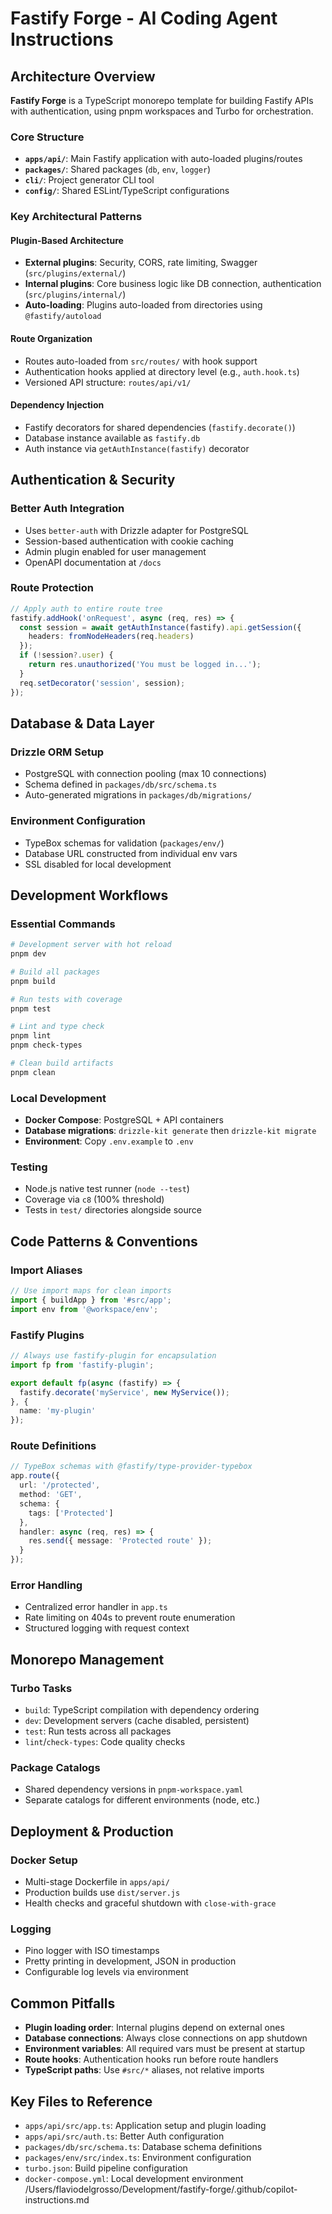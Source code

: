 # Fastify Forge - AI Coding Agent Instructions

## Architecture Overview

**Fastify Forge** is a TypeScript monorepo template for building Fastify APIs with authentication, using pnpm workspaces and Turbo for orchestration.

### Core Structure
- **`apps/api/`**: Main Fastify application with auto-loaded plugins/routes
- **`packages/`**: Shared packages (`db`, `env`, `logger`) 
- **`cli/`**: Project generator CLI tool
- **`config/`**: Shared ESLint/TypeScript configurations

### Key Architectural Patterns

#### Plugin-Based Architecture
- **External plugins**: Security, CORS, rate limiting, Swagger (`src/plugins/external/`)
- **Internal plugins**: Core business logic like DB connection, authentication (`src/plugins/internal/`)
- **Auto-loading**: Plugins auto-loaded from directories using `@fastify/autoload`

#### Route Organization
- Routes auto-loaded from `src/routes/` with hook support
- Authentication hooks applied at directory level (e.g., `auth.hook.ts`)
- Versioned API structure: `routes/api/v1/`

#### Dependency Injection
- Fastify decorators for shared dependencies (`fastify.decorate()`)
- Database instance available as `fastify.db`
- Auth instance via `getAuthInstance(fastify)` decorator

## Authentication & Security

### Better Auth Integration
- Uses `better-auth` with Drizzle adapter for PostgreSQL
- Session-based authentication with cookie caching
- Admin plugin enabled for user management
- OpenAPI documentation at `/docs`

### Route Protection
```typescript
// Apply auth to entire route tree
fastify.addHook('onRequest', async (req, res) => {
  const session = await getAuthInstance(fastify).api.getSession({
    headers: fromNodeHeaders(req.headers)
  });
  if (!session?.user) {
    return res.unauthorized('You must be logged in...');
  }
  req.setDecorator('session', session);
});
```

## Database & Data Layer

### Drizzle ORM Setup
- PostgreSQL with connection pooling (max 10 connections)
- Schema defined in `packages/db/src/schema.ts`
- Auto-generated migrations in `packages/db/migrations/`

### Environment Configuration
- TypeBox schemas for validation (`packages/env/`)
- Database URL constructed from individual env vars
- SSL disabled for local development

## Development Workflows

### Essential Commands
```bash
# Development server with hot reload
pnpm dev

# Build all packages
pnpm build

# Run tests with coverage
pnpm test

# Lint and type check
pnpm lint
pnpm check-types

# Clean build artifacts
pnpm clean
```

### Local Development
- **Docker Compose**: PostgreSQL + API containers
- **Database migrations**: `drizzle-kit generate` then `drizzle-kit migrate`
- **Environment**: Copy `.env.example` to `.env`

### Testing
- Node.js native test runner (`node --test`)
- Coverage via `c8` (100% threshold)
- Tests in `test/` directories alongside source

## Code Patterns & Conventions

### Import Aliases
```typescript
// Use import maps for clean imports
import { buildApp } from '#src/app';
import env from '@workspace/env';
```

### Fastify Plugins
```typescript
// Always use fastify-plugin for encapsulation
import fp from 'fastify-plugin';

export default fp(async (fastify) => {
  fastify.decorate('myService', new MyService());
}, {
  name: 'my-plugin'
});
```

### Route Definitions
```typescript
// TypeBox schemas with @fastify/type-provider-typebox
app.route({
  url: '/protected',
  method: 'GET',
  schema: {
    tags: ['Protected']
  },
  handler: async (req, res) => {
    res.send({ message: 'Protected route' });
  }
});
```

### Error Handling
- Centralized error handler in `app.ts`
- Rate limiting on 404s to prevent route enumeration
- Structured logging with request context

## Monorepo Management

### Turbo Tasks
- `build`: TypeScript compilation with dependency ordering
- `dev`: Development servers (cache disabled, persistent)
- `test`: Run tests across all packages
- `lint`/`check-types`: Code quality checks

### Package Catalogs
- Shared dependency versions in `pnpm-workspace.yaml`
- Separate catalogs for different environments (node, etc.)

## Deployment & Production

### Docker Setup
- Multi-stage Dockerfile in `apps/api/`
- Production builds use `dist/server.js`
- Health checks and graceful shutdown with `close-with-grace`

### Logging
- Pino logger with ISO timestamps
- Pretty printing in development, JSON in production
- Configurable log levels via environment

## Common Pitfalls

- **Plugin loading order**: Internal plugins depend on external ones
- **Database connections**: Always close connections on app shutdown
- **Environment variables**: All required vars must be present at startup
- **Route hooks**: Authentication hooks run before route handlers
- **TypeScript paths**: Use `#src/*` aliases, not relative imports

## Key Files to Reference

- `apps/api/src/app.ts`: Application setup and plugin loading
- `apps/api/src/auth.ts`: Better Auth configuration
- `packages/db/src/schema.ts`: Database schema definitions
- `packages/env/src/index.ts`: Environment configuration
- `turbo.json`: Build pipeline configuration
- `docker-compose.yml`: Local development environment</content>
<parameter name="filePath">/Users/flaviodelgrosso/Development/fastify-forge/.github/copilot-instructions.md